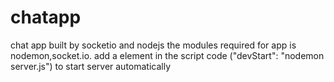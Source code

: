 # chatapp
chat app built by socketio and nodejs
the modules required for app is nodemon,socket.io.
add a element in the script code ("devStart": "nodemon server.js") to start server automatically
